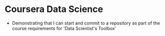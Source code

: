 # Coursera Data Science 
* Demonstrating that I can start and commit to a repository as part of the course requirements for 'Data Scientist's Toolbox'
